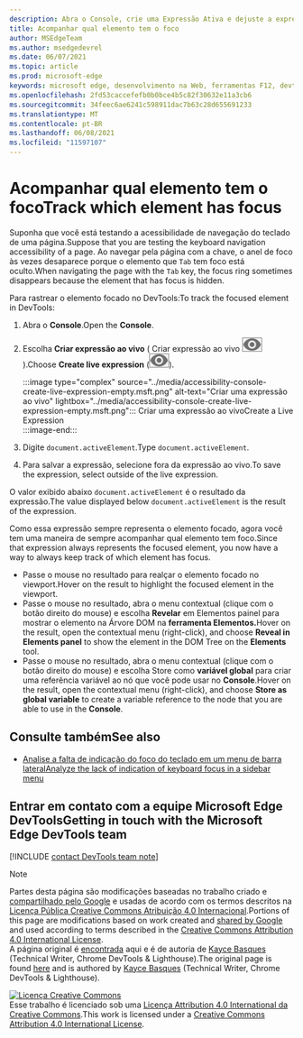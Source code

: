 ```yaml
---
description: Abra o Console, crie uma Expressão Ativa e dejuste a expressão como document.activeElement.
title: Acompanhar qual elemento tem o foco
author: MSEdgeTeam
ms.author: msedgedevrel
ms.date: 06/07/2021
ms.topic: article
ms.prod: microsoft-edge
keywords: microsoft edge, desenvolvimento na Web, ferramentas F12, devtools
ms.openlocfilehash: 2fd53caccefefb0b0bce4b5c82f30632e11a3cb6
ms.sourcegitcommit: 34feec6ae6241c598911dac7b63c28d655691233
ms.translationtype: MT
ms.contentlocale: pt-BR
ms.lasthandoff: 06/08/2021
ms.locfileid: "11597107"
---
```

<!-- Copyright Kayce Basques 

   Licensed under the Apache License, Version 2.0 (the "License");
   you may not use this file except in compliance with the License.
   You may obtain a copy of the License at

       https://www.apache.org/licenses/LICENSE-2.0

   Unless required by applicable law or agreed to in writing, software
   distributed under the License is distributed on an "AS IS" BASIS,
   WITHOUT WARRANTIES OR CONDITIONS OF ANY KIND, either express or implied.
   See the License for the specific language governing permissions and
   limitations under the License.  -->  
# <a name="track-which-element-has-focus"></a><span data-ttu-id="cc4d6-104">Acompanhar qual elemento tem o foco</span><span class="sxs-lookup"><span data-stu-id="cc4d6-104">Track which element has focus</span></span>  

<span data-ttu-id="cc4d6-105">Suponha que você está testando a acessibilidade de navegação do teclado de uma página.</span><span class="sxs-lookup"><span data-stu-id="cc4d6-105">Suppose that you are testing the keyboard navigation accessibility of a page.</span></span>  <span data-ttu-id="cc4d6-106">Ao navegar pela página com a chave, o anel de foco às vezes desaparece porque o elemento que `Tab` tem foco está oculto.</span><span class="sxs-lookup"><span data-stu-id="cc4d6-106">When navigating the page with the `Tab` key, the focus ring sometimes disappears because the element that has focus is hidden.</span></span>  

<span data-ttu-id="cc4d6-107">Para rastrear o elemento focado no DevTools:</span><span class="sxs-lookup"><span data-stu-id="cc4d6-107">To track the focused element in DevTools:</span></span>

1.  <span data-ttu-id="cc4d6-108">Abra o **Console**.</span><span class="sxs-lookup"><span data-stu-id="cc4d6-108">Open the **Console**.</span></span>  
1.  <span data-ttu-id="cc4d6-109">Escolha **Criar expressão ao vivo** \( Criar expressão ao vivo ![ ](../media/create-live-expression-icon.msft.png) \).</span><span class="sxs-lookup"><span data-stu-id="cc4d6-109">Choose **Create live expression** \(![Create live expression](../media/create-live-expression-icon.msft.png)\).</span></span>  
    
    :::image type="complex" source="../media/accessibility-console-create-live-expression-empty.msft.png" alt-text="Criar uma expressão ao vivo" lightbox="../media/accessibility-console-create-live-expression-empty.msft.png":::
       <span data-ttu-id="cc4d6-111">Criar uma expressão ao vivo</span><span class="sxs-lookup"><span data-stu-id="cc4d6-111">Create a Live Expression</span></span>  
    :::image-end:::  
    
1.  <span data-ttu-id="cc4d6-112">Digite `document.activeElement`.</span><span class="sxs-lookup"><span data-stu-id="cc4d6-112">Type `document.activeElement`.</span></span>  
1.  <span data-ttu-id="cc4d6-113">Para salvar a expressão, selecione fora da expressão ao vivo.</span><span class="sxs-lookup"><span data-stu-id="cc4d6-113">To save the expression, select outside of the live expression.</span></span>
    
<span data-ttu-id="cc4d6-114">O valor exibido abaixo `document.activeElement` é o resultado da expressão.</span><span class="sxs-lookup"><span data-stu-id="cc4d6-114">The value displayed below `document.activeElement` is the result of the expression.</span></span>  

<span data-ttu-id="cc4d6-115">Como essa expressão sempre representa o elemento focado, agora você tem uma maneira de sempre acompanhar qual elemento tem foco.</span><span class="sxs-lookup"><span data-stu-id="cc4d6-115">Since that expression always represents the focused element, you now have a way to always keep track of which element has focus.</span></span>  

*   <span data-ttu-id="cc4d6-116">Passe o mouse no resultado para realçar o elemento focado no viewport.</span><span class="sxs-lookup"><span data-stu-id="cc4d6-116">Hover on the result to highlight the focused element in the viewport.</span></span>  
*   <span data-ttu-id="cc4d6-117">Passe o mouse no resultado, abra o menu contextual \(clique com o botão direito do mouse\) e escolha **Revelar** em Elementos painel para mostrar o elemento na Árvore DOM na **ferramenta Elementos.**</span><span class="sxs-lookup"><span data-stu-id="cc4d6-117">Hover on the result, open the contextual menu \(right-click\), and choose **Reveal in Elements panel** to show the element in the DOM Tree on the **Elements** tool.</span></span>  
*   <span data-ttu-id="cc4d6-118">Passe o mouse no resultado, abra o menu contextual \(clique com o botão direito do mouse\) e escolha Store como **variável global** para criar uma referência variável ao nó que você pode usar no **Console**.</span><span class="sxs-lookup"><span data-stu-id="cc4d6-118">Hover on the result, open the contextual menu \(right-click\), and choose **Store as global variable** to create a variable reference to the node that you are able to use in the **Console**.</span></span>  


## <a name="see-also"></a><span data-ttu-id="cc4d6-119">Consulte também</span><span class="sxs-lookup"><span data-stu-id="cc4d6-119">See also</span></span>

*  [<span data-ttu-id="cc4d6-120">Analise a falta de indicação do foco do teclado em um menu de barra lateral</span><span class="sxs-lookup"><span data-stu-id="cc4d6-120">Analyze the lack of indication of keyboard focus in a sidebar menu</span></span>](test-analyze-no-focus-indicator.md)


## <a name="getting-in-touch-with-the-microsoft-edge-devtools-team"></a><span data-ttu-id="cc4d6-121">Entrar em contato com a equipe Microsoft Edge DevTools</span><span class="sxs-lookup"><span data-stu-id="cc4d6-121">Getting in touch with the Microsoft Edge DevTools team</span></span>

[!INCLUDE [contact DevTools team note](../includes/contact-devtools-team-note.md)]  


<!-- links -->  
> [!NOTE]
> <span data-ttu-id="cc4d6-122">Partes desta página são modificações baseadas no trabalho criado e [compartilhado pelo Google][GoogleSitePolicies] e usadas de acordo com os termos descritos na [Licença Pública Creative Commons Atribuição 4.0 Internacional][CCA4IL].</span><span class="sxs-lookup"><span data-stu-id="cc4d6-122">Portions of this page are modifications based on work created and [shared by Google][GoogleSitePolicies] and used according to terms described in the [Creative Commons Attribution 4.0 International License][CCA4IL].</span></span>  
> <span data-ttu-id="cc4d6-123">A página original é [encontrada](https://developers.google.com/web/tools/chrome-devtools/accessibility/focus) aqui e é de autoria de [Kayce Basques][KayceBasques] \(Technical Writer, Chrome DevTools \& Lighthouse\).</span><span class="sxs-lookup"><span data-stu-id="cc4d6-123">The original page is found [here](https://developers.google.com/web/tools/chrome-devtools/accessibility/focus) and is authored by [Kayce Basques][KayceBasques] \(Technical Writer, Chrome DevTools \& Lighthouse\).</span></span>  

[![Licença Creative Commons][CCby4Image]][CCA4IL]  
<span data-ttu-id="cc4d6-125">Esse trabalho é licenciado sob uma [Licença Attribution 4.0 International da Creative Commons][CCA4IL].</span><span class="sxs-lookup"><span data-stu-id="cc4d6-125">This work is licensed under a [Creative Commons Attribution 4.0 International License][CCA4IL].</span></span>  

[CCA4IL]: https://creativecommons.org/licenses/by/4.0  
[CCby4Image]: https://i.creativecommons.org/l/by/4.0/88x31.png  
[GoogleSitePolicies]: https://developers.google.com/terms/site-policies  
[KayceBasques]: https://developers.google.com/web/resources/contributors#kayce-basques  

